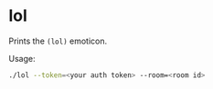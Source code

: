 lol
=====

Prints the `(lol)` emoticon.

Usage:
```bash
./lol --token=<your auth token> --room=<room id>
```
